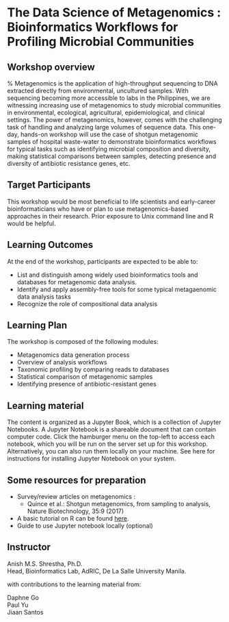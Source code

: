 # The Data Science of Metagenomics : Bioinformatics Workflows for Profiling Microbial Communities

## Workshop overview
%
Metagenomics is the application of high-throughput sequencing to DNA extracted directly from environmental, uncultured samples. 
With sequencing becoming more accessible to labs in the Philippines, we are witnessing increasing use of metagenomics to study microbial communities in environmental, ecological, agricultural, epidemiological, and clinical settings.
The power of metagenomics, however, comes with the challenging task of handling and analyzing large volumes of sequence data.
This one-day, hands-on workshop will use the case of shotgun metagenomic samples of hospital waste-water to demonstrate bioinformatics workflows for typical tasks such as identifying microbial composition and diversity, making statistical comparisons between samples, detecting presence and diversity of antibiotic resistance genes, etc.

## Target Participants
This workshop would be most beneficial to life scientists and early-career bioinformaticians who have or plan to use metagenomics-based approaches in their research. Prior exposure to Unix command line and R would be helpful. 

## Learning Outcomes
At the end of the workshop, participants are expected to be able to:

- List and distinguish among widely used bioinformatics tools and databases for metagenomic data analysis.
- Identify and apply assembly-free tools for some typical metagaenomic data analysis tasks
- Recognize the role of compositional data analysis

## Learning Plan
The workshop is composed of the following modules:

- Metagenomics data generation process 
- Overview of analysis workflows
- Taxonomic profiling by comparing reads to databases
- Statistical comparison of metagenomic samples
- Identifying presence of antibiotic-resistant genes 

## Learning material
The content is organized as a Jupyter Book, which is a collection of Jupyter Notebooks.
A Jupyter Notebook is a shareable document that can contain computer code.
Click the hamburger menu on the top-left to access each notebook, which you will be run on the server set up for this workshop. 
Alternatively, you can also run them locally on your machine. See here for instructions for installing Jupyter Notebook on your system.


## Some resources for preparation
- Survey/review articles on metagenomics :
    - Quince et al.: Shotgun metagenomics, from sampling to analysis, Nature Biotechnology, 35:9 (2017)
- A basic tutorial on R can be found [here](https://github.com/bioinfodlsu/basic-r-tutorial).
- Guide to use Jupyter notebook locally (optional)

## Instructor
Anish M.S. Shrestha, Ph.D. \
Head, Bioinformatics Lab, AdRIC, De La Salle University Manila.

with contributions to the learning material from:

Daphne Go \
Paul Yu \
Jiaan Santos 


```{tableofcontents}
```
